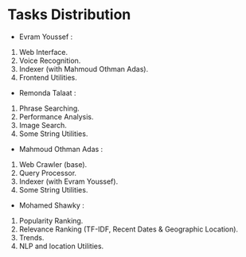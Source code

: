 # Tasks Distribution

- Evram Youssef :
1) Web Interface.
2) Voice Recognition.
3) Indexer (with Mahmoud Othman Adas).
4) Frontend Utilities.

- Remonda Talaat :
1) Phrase Searching.
2) Performance Analysis.
3) Image Search.
4) Some String Utilities.

- Mahmoud Othman Adas :
1) Web Crawler (base).
2) Query Processor.
3) Indexer (with Evram Youssef).
4) Some String Utilities.

- Mohamed Shawky :
1) Popularity Ranking.
2) Relevance Ranking (TF-IDF, Recent Dates & Geographic Location).
3) Trends.
4) NLP and location Utilities.
